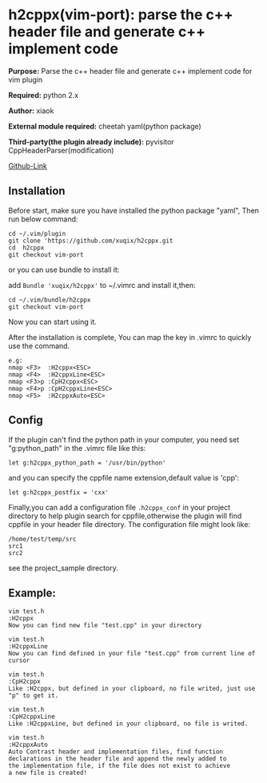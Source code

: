 h2cppx(vim-port): parse the c++ header file and generate c++ implement code 
===========================================================================
**Purpose:** Parse the c++ header file and generate c++ implement code for vim plugin

**Required:** python 2.x

**Author:** xiaok

**External module required:** cheetah yaml(python package)

**Third-party(the plugin already include):** pyvisitor CppHeaderParser(modification) 

[Github-Link](https://github.com/xuqix/h2cppx.git)

Installation
------------
Before start, make sure you have installed the python package "yaml",
Then run below command:

    cd ~/.vim/plugin
    git clone 'https://github.com/xuqix/h2cppx.git
    cd  h2cppx
    git checkout vim-port

or you can use bundle to install it:

add `Bundle 'xuqix/h2cppx'` to ~/.vimrc and install it,then:

    cd ~/.vim/bundle/h2cppx
    git checkout vim-port

Now you can start using it.

After the installation is complete, 
You can map the key in .vimrc to quickly use the command.

    e.g:
    nmap <F3>  :H2cppx<ESC>
    nmap <F4>  :H2cppxLine<ESC>
    nmap <F3>p :CpH2cppx<ESC>
    nmap <F4>p :CpH2cppxLine<ESC>
    nmap <F5>  :H2cppxAuto<ESC>

Config
------
If the plugin can't find the python path in your computer,
you need set "g:python_path" in the .vimrc file like this:

    let g:h2cppx_python_path = '/usr/bin/python'

and you can specify the cppfile name extension,default value is 'cpp':

    let g:h2cppx_postfix = 'cxx'

Finally,you can add a configuration file `.h2cppx_conf` in your project 
directory to help plugin search for cppfile,otherwise the plugin will find
cppfile in your header file directory.
The configuration file might look like:
    
    /home/test/temp/src
    src1
    src2

see the project_sample directory.

Example:
-------

    vim test.h
    :H2cppx  
    Now you can find new file "test.cpp" in your directory

    vim test.h
    :H2cppxLine
    Now you can find defined in your file "test.cpp" from current line of cursor 

    vim test.h
    :CpH2cppx  
    Like :H2cppx, but defined in your clipboard, no file writed, just use "p" to get it.

    vim test.h
    :CpH2cppxLine  
    Like :H2cppxLine, but defined in your clipboard, no file is writed.

    vim test.h
    :H2cppxAuto 
    Auto Contrast header and implementation files, find function 
    declarations in the header file and append the newly added to 
    the implementation file, if the file does not exist to achieve 
    a new file is created!

